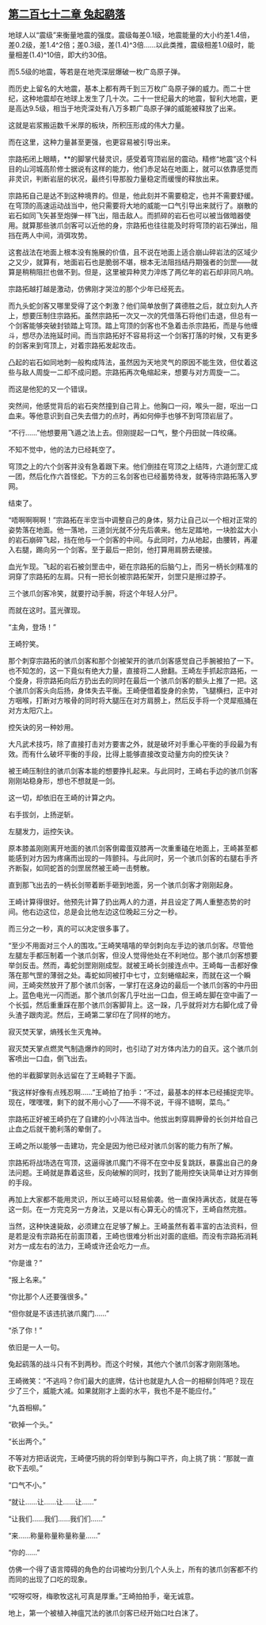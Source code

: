 ## [第二百七十二章 兔起鹞落](https://www.xxbiquge.com/11_11207/9178159.html)


  地球人以“震级”来衡量地震的强度。震级每差0.1级，地震能量的大小约差1.4倍，差0.2级，差1.4^2倍；差0.3级，差(1.4)^3倍……以此类推，震级相差1.0级时，能量相差(1.4)^10倍，即大约30倍。

  而5.5级的地震，等若是在地壳深层爆破一枚广岛原子弹。

  而历史上留名的大地震，基本上都有两千到三万枚广岛原子弹的威力。而二十世纪，这种地震却在地球上发生了几十次。二十一世纪最大的地震，智利大地震，更是高达9.5级，相当于地壳深处有八万多颗广岛原子弹的威能被释放了出来。

  这就是岩浆搬运数千米厚的板块，所积压形成的伟大力量。

  而在这里，这种力量甚至更强，也更容易被引导出来。

  宗路拓闭上眼睛，**的脚掌代替灵识，感受着穹顶岩层的震动。精修“地震”这个科目的山河城高阶修士据说有这样的能力，他们赤足站在地面上，就可以依靠感觉而非灵识，判断岩层的状况，最终引导那股力量稳定而缓慢的释放出来。

  宗路拓自己是达不到这种境界的。但是，他此刻并不需要稳定，也并不需要舒缓。在穹顶的高速运动战当中，他只需要将大地的威能一口气引导出来就行了。崩散的岩石如同飞矢甚至炮弹一样飞出，阻击敌人。而抓碎的岩石也可以被当做暗器使用。就算那些骇爪剑客可以近他的身，宗路拓也往往能及时将穹顶的岩石弹出，阻挡在两人中间，消弭攻势。

  这套战法在地面上根本没有施展的价值，且不说在地面上适合崩山碎岩法的区域少之又少，就算有，地面岩石也是脆弱不堪，根本无法阻挡结丹期强者的剑罡——就算是稍稍阻拦也做不到。但是，这里被异种灵力淬炼了两亿年的岩石却非同凡响。

  宗路拓越打越是激动，仿佛刚才哭泣的那个少年已经死去。

  而九头蛇剑客又哪里受得了这个刺激？他们简单放倒了龚德胜之后，就立刻九人齐上，想要压制住宗路拓。虽然宗路拓一次又一次的凭借落石将他们击退，但总有一个剑客能够突破封锁踏上穹顶。踏上穹顶的剑客也不急着击杀宗路拓，而是与他缠斗，想尽办法拖延时间。而当宗路拓好不容易将这一个剑客打落的时候，又有更多的剑客来到穹顶上，对着宗路拓发起攻击。

  凸起的岩石如同地刺一般构成阵法，虽然因为天地灵气的原因不能生效，但仗着这些与敌人周旋一二却不成问题。宗路拓再次龟缩起来，想要与对方周旋一二。

  而这是他犯的又一个错误。

  突然间，他感觉背后的岩石突然撞到自己背上。他胸口一闷，喉头一甜，呕出一口血来。等他意识到自己失去借力的点时，再如何伸手也够不到穹顶岩层了。

  “不行……”他想要用飞遁之法上去。但刚提起一口气，整个丹田就一阵绞痛。

  不知不觉中，他的法力已经耗空了。

  穹顶之上的六个剑客并没有急着跟下来。他们倒挂在穹顶之上结阵，六道剑罡汇成一团，然后化作六首怪蛇。下方的三名剑客也已经蓄势待发，就等待宗路拓落入罗网。

  结束了。

  “唔啊啊啊啊！”宗路拓在半空当中调整自己的身体，努力让自己以一个相对正常的姿势落在地面。他一落地，三道剑光就不分先后袭来。他左足踏地，一块脸盆大小的岩石崩碎飞起，挡在他与一个剑客的中间。与此同时，力从地起，由腰转，再灌入右腿，踢向另一个剑客。至于最后一把剑，他打算用肩膀去硬接。

  血光乍现。飞起的岩石被剑罡击中，砸在宗路拓的后脑勺上，而另一柄长剑精准的洞穿了宗路拓的左肩。只有一把长剑被宗路拓架开，剑罡只是擦过脖子。

  三个骇爪剑客冷笑，就要拧动手腕，将这个年轻人分尸。

  而就在这时。蓝光骤现。

  “主角，登场！”

  王崎狞笑。

  那个刺穿宗路拓的骇爪剑客和那个剑被架开的骇爪剑客感觉自己手腕被拍了一下。也不知怎的，这一下竟似有绝大力量，直接将二人掀翻。王崎左手抓起宗路拓，一个旋身，将宗路拓向后方扔出去的同时在最后一个骇爪剑客的额头上推了一把。这个骇爪剑客头向后扬，身体失去平衡。王崎便借着旋身的余势，飞腿横扫，正中对方咽喉，打断对方喉骨的同时将大腿压在对方肩膀上，然后反手将一个灵犀瓶捅在对方太阳穴上。

  控矢诀的另一种妙用。

  大凡武术技巧，除了直接打击对方要害之外，就是破坏对手重心平衡的手段最为有效。而有什么破坏平衡的手段，比得上能够直接改变动量方向的控矢诀？

  被王崎压制住的骇爪剑客本能的想要挣扎起来。与此同时，王崎右手边的骇爪剑客刚刚站稳身形，想也不想就是一剑。

  这一切，却依旧在王崎的计算之内。

  右手拔剑，上扬逆斩。

  左腿发力，运控矢诀。

  原本膝盖刚刚离开地面的骇爪剑客倒霉蛋双膝再一次重重磕在地面上，王崎甚至都能感到对方因为疼痛而出现的一阵颤抖。与此同时，另一个骇爪剑客的右腿右手齐齐断裂，如同蛇首的剑罡居然被王崎一击劈散。

  直到那飞出去的一柄长剑带着断手砸到地面，另一个骇爪剑客才刚刚起身。

  王崎计算得很好。他预先计算了扔出两人的力道，并且设定了两人重整态势的时间。他右边这位，总是会比他左边这位晚起三分之一秒。

  而三分之一秒，真的可以决定很多事了。

  “至少不用面对三个人的围攻。”王崎笑嘻嘻的举剑刺向左手边的骇爪剑客。尽管他左腿左手都压制着一个骇爪剑客，但没人觉得他处在不利地位。那个骇爪剑客想要举剑反击。然而，毒蛇剑罡刚刚成型。就被王崎长剑接连点中。王崎每一击都好像落在那气罡的薄弱之处。毒蛇如同被打中七寸，立刻蜷缩起来，而就在这一个瞬间，王崎突然放开了那个骇爪剑客，一掌打在这身边的最后一个骇爪剑客的中丹田上。蓝色电光一闪而逝。那个骇爪剑客几乎吐出一口血，但王崎左脚在空中画了一个长弧，然后重重踩在那个骇爪剑客脚背上。这一跺，几乎就将对方右脚化成了骨头渣子跟肉泥。然后，王崎第二掌印在了同样的地方。

  寂灭焚天掌，熵残长生灭鬼神。

  寂灭焚天掌点燃灵气制造爆炸的同时，也引动了对方体内法力的自灭。这个骇爪剑客喷出一口血，倒飞出去。

  他的半截脚掌则永远留在了王崎鞋子下面。

  “我这样好像有点残忍啊……”王崎拍了拍手：“不过，最基本的样本已经捕捉完毕。现在，嘿嘿嘿，剩下的就不用小心了——不得不说，干得不错啊，菜鸟。”

  宗路拓正好被王崎扔在了自建的小小阵法当中。他拔出刺穿肩胛骨的长剑并给自己止血之后就干脆利落的晕倒了。

  王崎之所以能够一击建功，完全是因为他已经对骇爪剑客的能力有所了解。

  宗路拓将战场选在穹顶，这逼得骇爪魔门不得不在空中反复跳跃，暴露出自己的身法问题。王崎就是靠着这些，反向破解的同时，找到了能用控矢诀简单让对方摔倒的手段。

  再加上大家都不能用灵识，所以王崎可以轻易偷袭。他一直保持满状态，就是在等这一刻。在一方完克另一方身法，又是以有心算无心的情况下，王崎自然完胜。

  当然，这种快速毙敌，必须建立在足够了解上。王崎虽然有着丰富的古法资料，但是若是没有宗路拓在前面顶着，王崎也很难分析出对面的底细。而没有宗路拓消耗对方一成左右的法力，王崎或许还会吃力一点。

  “你是谁？”

  “报上名来。”

  “你比那个人还要强很多。”

  “但你就是不该违抗骇爪魔门……”

  “杀了你！”

  依旧是一人一句。

  兔起鹞落的战斗只有不到两秒。而这个时候，其他六个骇爪剑客才刚刚落地。

  王崎微笑：“不逃吗？你们最大的底牌，估计也就是九人合一的相柳剑阵吧？现在少了三个，威能大减。如果就刚才上面的水平，我也不是不能应付。”

  “九首相柳。”

  “砍掉一个头。”

  “长出两个。”

  不等对方把话说完，王崎便巧挑的将剑举到与胸口平齐，向上挑了挑：“那就一直砍下去呗。”

  “口气不小。”

  “就让……让……让……让……”

  “让我们……我们……我们们……”

  “来……称量称量称量称量……”

  “你的……”

  仿佛一个得了语言障碍的角色的台词被均分到几个人头上，所有的骇爪剑客都不约而同的出现了口吃的现象。

  “哎呀哎呀，梅歌牧这礼可真是厚重。”王崎拍拍手，毫无诚意。

  地上，第一个被植入神瘟咒法的骇爪剑客已经开始口吐白沫了。
